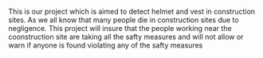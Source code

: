 This is our project which is aimed to detect helmet and vest in construction sites. 
As we all know that many people die in construction sites due to negligence. 
This project will insure that the people working near the coonstruction site are taking all the safty measures and will not allow or warn if anyone is found violating any of the 
safty measures

